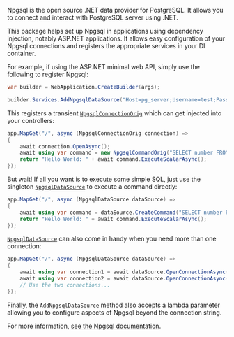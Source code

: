 Npgsql is the open source .NET data provider for PostgreSQL. It allows you to connect and interact with PostgreSQL server using .NET.

This package helps set up Npgsql in applications using dependency injection, notably ASP.NET applications. It allows easy configuration of your Npgsql connections and registers the appropriate services in your DI container.

For example, if using the ASP.NET minimal web API, simply use the following to register Npgsql:

```csharp
var builder = WebApplication.CreateBuilder(args);

builder.Services.AddNpgsqlDataSource("Host=pg_server;Username=test;Password=test;Database=test");
```

This registers a transient [`NpgsqlConnectionOrig`](https://www.npgsql.org/doc/api/Npgsql.NpgsqlConnectionOrig.html) which can get injected into your controllers:

```csharp
app.MapGet("/", async (NpgsqlConnectionOrig connection) =>
{
    await connection.OpenAsync();
    await using var command = new NpgsqlCommandOrig("SELECT number FROM data LIMIT 1", connection);
    return "Hello World: " + await command.ExecuteScalarAsync();
});
```

But wait! If all you want is to execute some simple SQL, just use the singleton [`NpgsqlDataSource`](https://www.npgsql.org/doc/api/Npgsql.NpgsqlDataSource.html) to execute a command directly:

```csharp
app.MapGet("/", async (NpgsqlDataSource dataSource) =>
{
    await using var command = dataSource.CreateCommand("SELECT number FROM data LIMIT 1");
    return "Hello World: " + await command.ExecuteScalarAsync();
});
```

[`NpgsqlDataSource`](https://www.npgsql.org/doc/api/Npgsql.NpgsqlDataSource.html) can also come in handy when you need more than one connection:

```csharp
app.MapGet("/", async (NpgsqlDataSource dataSource) =>
{
    await using var connection1 = await dataSource.OpenConnectionAsync();
    await using var connection2 = await dataSource.OpenConnectionAsync();
    // Use the two connections...
});
```

Finally, the `AddNpgsqlDataSource` method also accepts a lambda parameter allowing you to configure aspects of Npgsql beyond the connection string.

For more information, [see the Npgsql documentation](https://www.npgsql.org/doc/index.html).
